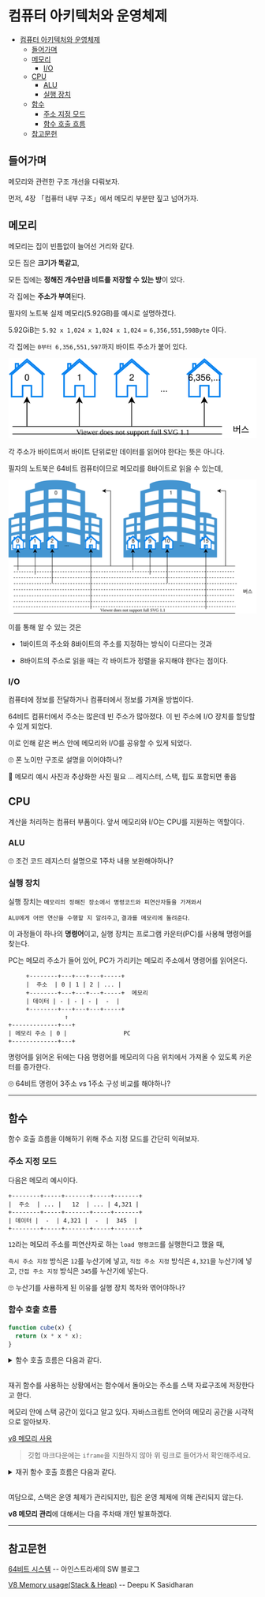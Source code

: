 # 컴퓨터 아키텍처와 운영체제

- [컴퓨터 아키텍처와 운영체제](#컴퓨터-아키텍처와-운영체제)
  - [들어가며](#들어가며)
  - [메모리](#메모리)
    - [I/O](#io)
  - [CPU](#cpu)
    - [ALU](#alu)
    - [실행 장치](#실행-장치)
  - [함수](#함수)
    - [주소 지정 모드](#주소-지정-모드)
    - [함수 호출 흐름](#함수-호출-흐름)
  - [참고문헌](#참고문헌)

## 들어가며

메모리와 관련한 구조 개선을 다뤄보자.

먼저, 4장 「컴퓨터 내부 구조」에서 메모리 부분만 짚고 넘어가자.

## 메모리

메모리는 집이 빈틈없이 늘어선 거리와 같다.

모든 집은 **크기가 똑같고**,

모든 집에는 **정해진 개수만큼 비트를 저장할 수 있는 방**이 있다.

각 집에는 **주소가 부여**된다.

필자의 노트북 실제 메모리(5.92GB)를 예시로 설명하겠다.

5.92GiB는 `5.92 x 1,024 x 1,024 x 1,024` = `6,356,551,598Byte` 이다. 

각 집에는 `0부터 6,356,551,597`까지 바이트 주소가 붙어 있다.

![Memory](assets/memory.drawio.svg)

각 주소가 바이트여서 바이트 단위로만 데이터를 읽어야 한다는 뜻은 아니다.

필자의 노트북은 64비트 컴퓨터이므로 메모리를 8바이트로 읽을 수 있는데, 

![Memory64bit](assets/memory64.drawio.svg)

이를 통해 알 수 있는 것은 

- 1바이트의 주소와 8바이트의 주소를 지정하는 방식이 다르다는 것과

- 8바이트의 주소로 읽을 때는 각 바이트가 정렬을 유지해야 한다는 점이다.

### I/O

컴퓨터에 정보를 전달하거나 컴퓨터에서 정보를 가져올 방법이다.

64비트 컴퓨터에서 주소는 많은데 빈 주소가 많아졌다. 이 빈 주소에 I/O 장치를 할당할 수 있게 되었다.

이로 인해 같은 버스 안에 메모리와 I/O를 공유할 수 있게 되었다.

🙄 폰 노이만 구조로 설명을 이어야하나?

🤔 메모리 예시 사진과 추상화한 사진 필요 ... 레지스터, 스택, 힙도 포함되면 좋음

## CPU

계산을 처리하는 컴퓨터 부품이다. 앞서 메모리와 I/O는 CPU를 지원하는 역할이다.

### ALU

🙄 조건 코드 레지스터 설명으로 1주차 내용 보완해야하나?

### 실행 장치

실행 장치는 `메모리의 정해진 장소에서 명령코드와 피연산자들을 가져와서`

`ALU에게 어떤 연산을 수행할 지 알려주고`, `결과를 메모리에 돌려준다`.

이 과정들이 하나의 **명령어**이고, 실행 장치는 프로그램 카운터(PC)를 사용해 명령어를 찾는다.

PC는 메모리 주소가 들어 있어, PC가 가리키는 메모리 주소에서 명령어를 읽어온다.

         +--------+---+---+---+-----+
         |  주소  | 0 | 1 | 2 | ... |
         +--------+---+---+---+-----+  메모리
         | 데이터 | - | - | - |  -  |
         +--------+---+---+---+-----+
                    ↑
    +-------------+---+
    | 메모리 주소 | 0 |                PC
    +-------------+---+


명령어를 읽어온 뒤에는 다음 명령어를 메모리의 다음 위치에서 가져올 수 있도록 카운터를 증가한다.

🙄 64비트 명령어 3주소 vs 1주소 구성 비교를 해야하나?

<hr/>

## 함수

함수 호출 흐름을 이해하기 위해 주소 지정 모드를 간단히 익혀보자.

### 주소 지정 모드

다음은 메모리 예시이다.

    +--------+-----+-------+-----+-------+
    |  주소  | ... |   12  | ... | 4,321 |
    +--------+-----+-------+-----+-------+
    | 데이터 |  -  | 4,321 |  -  |  345  |
    +--------+-----+-------+-----+-------+

`12`라는 메모리 주소를 피연산자로 하는 `load 명령코드`를 실행한다고 했을 때,

`즉시 주소 지정` 방식은 `12`를 누산기에 넣고,
`직접 주소 지정` 방식은 `4,321`을 누산기에 넣고,
`간접 주소 지정` 방식은 `345`를 누산기에 넣는다.

🙄 누산기를 사용하게 된 이유를 실행 장치 목차와 엮어야하나?

### 함수 호출 흐름 

```javascript
function cube(x) {
  return (x * x * x);
}
```

<details>
<summary>함수 호출 흐름은 다음과 같다.</summary>

<div markdown="1">

| 주소  | 데이터 | 명령어 | 피연산자 |                     설명                     |
| :---: | :----: | :----: | :------: | :------------------------------------------: |
|  100  |   -    |  pca   |    -     |   PC가 가리키는 주소를 누산기에 복사한다.    |
|  101  |   -    |  add   |    5     |       함수에서 돌아올 주소를 계산한다        |
|  102  |   -    | store  |   200    |       돌아올 주소를 메모리에 저장한다.       |
|  103  |   -    |  load  |    3     | 세제곱을 계산할 함수 인자를 누산기에 넣는다. |
|  104  |   -    |  bra   |   300    |            cube 함수를 호출한다.             |
|  105  |   -    |   -    |    -     |    함수에서 돌아온 뒤에 실행될 부분이다.     |
|  ...  |   -    |   -    |    -     |                      -                       |
|  200  |  105   |   -    |    -     |          함수에서 돌아올 주소이다.           |
|  ...  |   -    |   -    |    -     |                      -                       |
|  300  |   -    |   -    |    -     |           cube 함수 시작부분이다.            |
|  ...  |   -    |   -    |    -     |     cube 함수 안의 나머지 명령어들이다.      |
|  310  |   -    |  bra   |   200    |          저장했던 주소로 돌아간다.           |

</div>
</details>

<br/>

재귀 함수를 사용하는 상황에서는 함수에서 돌아오는 주소를 스택 자료구조에 저장한다고 한다.

메모리 안에 스택 공간이 있다고 알고 있다. 자바스크립트 언어의 메모리 공간을 시각적으로 알아보자.

[v8 메모리 사용](https://slides.com/kimyongki/deck/embed)

> 깃헙 마크다운에는 `iframe`을 지원하지 않아 위 링크로 들어가서 확인해주세요.

<details>
<summary>재귀 함수 호출 흐름은 다음과 같다.</summary>

<div markdown="1">

| 주소  | 데이터 | 명령어 | 피연산자 |                      설명                      |
| :---: | :----: | :----: | :------: | :--------------------------------------------: |
|  100  |   -    |  pca   |    -     |    PC가 가리키는 주소를 누산기에 복사한다.     |
|  101  |   -    |  add   |    5     | (ⅰ) subdivide 함수에서 돌아올 주소를 계산한다  |
|  102  |   -    | store  |   500    |        돌아올 주소를 메모리에 저장한다.        |
|  103  |   -    |  load  |    8     |          함수 인자를 누산기에 넣는다.          |
|  104  |   -    |  bra   |   200    |         (ⅰ) subdivide 함수를 호출한다.         |
|  105  |   -    |   -    |    -     |   (ⅰ) 함수에서 돌아온 뒤에 실행될 부분이다.    |
|  ...  |   -    |   -    |    -     |                       -                        |
|  200  |   -    |   -    |    -     |        (ⅰ) subdivide 함수 시작부분이다.        |
|  201  |   -    |  add   |    6     | (ⅱ) subdivide 함수에서 돌아올 주소를 계산한다. |
|  202  |   -    | store  |   501    |        돌아올 주소를 메모리에 저장한다.        |
|  203  |   -    |  load  |    4     |          함수 인자를 누산기에 넣는다.          |
|  204  |   -    |   -    |   300    |         (ⅱ) subdivide 함수를 호출한다.         |
|  205  |   -    |   -    |    -     |   (ⅱ) 함수에서 돌아온 뒤에 실행될 부분이다.    |
|  ...  |   -    |   -    |    -     |                       -                        |
|  210  |   -    |  bra   |   500    |           저장했던 주소로 돌아간다.            |
|  ...  |   -    |   -    |    -     |                       -                        |
|  300  |   -    |   -    |    -     |        (ⅱ) subdivide 함수 시작부분이다.        |
|  ...  |   -    |   -    |    -     |  (ⅱ) subdivide 함수 안의 나머지 명령어들이다.  |
|  310  |   -    |  bra   |   501    |           저장했던 주소로 돌아간다.            |
|  ...  |   -    |   -    |    -     |                       -                        |
|  500  |  105   |   -    |    -     |    (ⅰ) subdivide 함수에서 돌아올 주소이다.     |
|  501  |  205   |   -    |    -     |    (ⅱ) subdivide 함수에서 돌아올 주소이다.     |

</div>
</details>

<br/>

여담으로, 스택은 운영 체제가 관리되지만, 힙은 운영 체제에 의해 관리되지 않는다.

**v8 메모리 관리**에 대해서는 다음 주차때 개인 발표하겠다.

<hr/>

## 참고문헌

[64비트 시스템](https://eine.tistory.com/entry/64비트-32비트-CPU와-운영체제-에-대하여) -- 아인스트라세의 SW 블로그

[V8 Memory usage(Stack & Heap)](https://speakerdeck.com/deepu105/v8-memory-usage-stack-and-heap?slide=14) -- Deepu K Sasidharan
